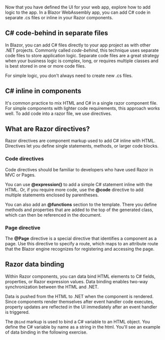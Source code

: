 Now that you have defined the UI for your web app, explore how to add logic to the app. In a Blazor WebAssembly app, you can add C# code in separate .cs files or inline in your Razor components.

## C# code-behind in separate files

In Blazor, you can add C# files directly to your app project as with other .NET projects. Commonly called *code-behind*, this technique uses separate code files to store application logic. Separate code files are a great strategy when your business logic is complex, long, or requires multiple classes and is best stored in one or more code files.

For simple logic, you don't always need to create new .cs files.

## C# inline in components

It's common practice to mix HTML and C# in a single razor component file. For simple components with lighter code requirements, this approach works well. To add code into a razor file, we use directives.

## What are Razor directives?

Razor directives are component markup used to add C# inline with HTML. Directives let you define single statements, methods, or larger code blocks.

### Code directives

Code directives should be familiar to developers who have used Razor in MVC or Pages.

You can use **@expression()** to add a simple C# statement inline with the HTML. Or, if you require more code, use the **@code** directive to add multiple statements enclosed by parentheses.

You can also add an **@functions** section to the template. There you define methods and properties that are added to the top of the generated class, which can then be referenced in the document.

### Page directive

The **@Page** directive is a special directive that identifies a component as a page. Use this directive to specify a route, which maps to an attribute route that the Blazor engine recognizes for registering and accessing the page.

## Razor data binding 

Within Razor components, you can data bind HTML elements to C# fields, properties, or Razor expression values. Data binding enables two-way synchronization between the HTML and .NET.

Data is pushed from the HTML to .NET when the component is rendered. Since components render themselves after event handler code executes, property updates are reflected in the UI immediately after an event handler is triggered.

The `@bind` markup is used to bind a C# variable to an HTML object. You define the C# variable by name as a string in the html. You'll see an example of data binding in the following exercise.
